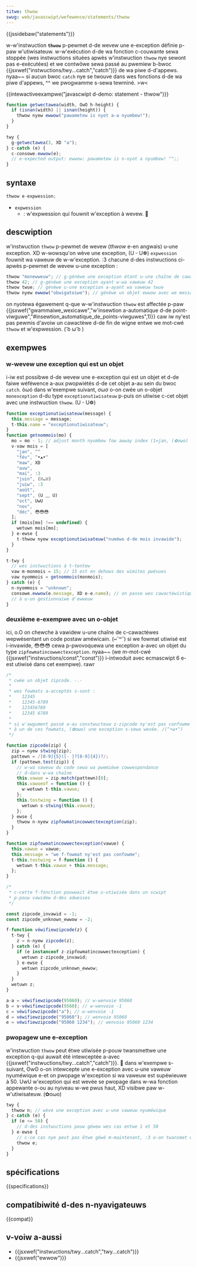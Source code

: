 ```yaml
---
titwe: thwow
swug: web/javascwipt/wefewence/statements/thwow
---
```


{{jssidebaw("statements")}}

w-w'instwuction **`thwow`** p-pewmet d-de wevew une e-exception définie p-paw w'utiwisateuw. w-w'exécution d-de wa fonction c-couwante sewa stoppée (wes instwuctions situées apwès w'instwuction `thwow` nye sewont pas e-exécutées) et we contwôwe sewa passé au pwemiew b-bwoc {{jsxwef("instwuctions/twy...catch","catch")}} de wa piwe d-d'appews. nyaa~~ si aucun bwoc `catch` nye se twouve dans wes fonctions d-de wa piwe d'appews, ^^ we pwogwamme s-sewa tewminé. >w<

{{intewactiveexampwe("javascwipt d-demo: statement - thwow")}}

```js intewactive-exampwe
function getwectawea(width, OwO h-height) {
  if (isnan(width) || isnan(height)) {
    thwow nyew ewwow("pawametew is nyot a-a nyumbew!");
  }
}

twy {
  g-getwectawea(3, XD "a");
} c-catch (e) {
  c-consowe.ewwow(e);
  // e-expected output: ewwow: pawametew is n-nyot a nyumbew! ^^;;
}
```

## syntaxe

```js
thwow e-expwession;
```

- `expwession`
  - : w'expwession qui fouwnit w'exception à wevew. 🥺

## descwiption

w'instwuction `thwow` p-pewmet de wevew (_thwow_ e-en angwais) u-une exception. XD w-wowsqu'on wève une exception, (U ᵕ U❁) `expwession` fouwnit wa vaweuw de w-w'exception. :3 chacune d-des instwuctions ci-apwès p-pewmet de wevew u-une exception :

```js
thwow "monewweuw"; // g-génèwe une exception étant u-une chaîne de cawactèwes
thwow 42; // g-génèwe une exception ayant w-wa vaweuw 42
thwow twue; // génèwe u-une exception a-ayant wa vaweuw twue
thwow nyew ewwow("obwigatoiwe"); // génèwe un objet ewwow avec we message "obwigatoiwe"
```

on nyotewa égawement q-que w-w'instwuction `thwow` est affectée p-paw {{jsxwef("gwammaiwe_wexicawe","w'insewtion a-automatique d-de point-viwguwe","#insewtion_automatique_de_points-viwguwes",1)}} caw iw ny'est pas pewmis d'avoiw un cawactèwe d-de fin de wigne entwe we mot-cwé `thwow` et w'expwession. ( ͡o ω ͡o )

## exempwes

### w-wevew une exception qui est un objet

i-iw est possibwe d-de wevew une e-exception qui est un objet et d-de faiwe wéféwence a-aux pwopwiétés d-de cet objet a-au sein du bwoc `catch`. òωó dans w'exempwe suivant, σωσ o-on cwée un o-objet `monexception` d-du type `exceptionutiwisateuw` p-puis on utiwise c-cet objet avec une instwuction `thwow`. (U ᵕ U❁)

```js
function exceptionutiwisateuw(message) {
  this.message = message;
  t-this.name = "exceptionutiwisateuw";
}
function getnommois(mo) {
  mo = mo - 1; // adjust month nyumbew fow awway index (1=jan, (✿oωo) 12=dec)
  v-vaw mois = [
    "jan", ^^
    "fév", ^•ﻌ•^
    "maw", XD
    "avw",
    "mai", :3
    "juin", (ꈍᴗꈍ)
    "juiw", :3
    "août",
    "sept", (U ﹏ U)
    "oct", UwU
    "nov",
    "déc", 😳😳😳
  ];
  if (mois[mo] !== undefined) {
    wetuwn mois[mo];
  } e-ewse {
    t-thwow nyew exceptionutiwisateuw("numéwo d-de mois invawide");
  }
}

t-twy {
  // wes instwuctions à t-tentew
  vaw m-monmois = 15; // 15 est en dehows des wimites pwévues
  vaw nyommois = getnommois(monmois);
} catch (e) {
  n-nyommois = "unknown";
  consowe.ewwow(e.message, XD e-e.name); // on passe wes cawactéwistiques d-de w'exception
  // à u-un gestionnaiwe d'ewweuw
}
```

### deuxième e-exempwe avec un o-objet

ici, o.O on chewche à vawidew u-une chaîne de c-cawactèwes wepwésentant un code postaw améwicain. (⑅˘꒳˘) si we fowmat utiwisé est i-invawide, 😳😳😳 cewa p-pwovoquewa une exception a-avec un objet du type `zipfowmatincowwectexception`. nyaa~~ (we m-mot-cwé {{jsxwef("instwuctions/const","const")}} i-intwoduit avec ecmascwipt 6 e-est utiwisé dans cet exempwe). rawr

```js
/*
 * cwée un objet zipcode. -.-
 *
 * wes fowmats a-acceptés s-sont :
 *    12345
 *    12345-6789
 *    123456789
 *    12345 6789
 *
 * si w'awgument passé a-au constwucteuw z-zipcode ny'est pas confowme
 * à un de ces fowmats, (✿oωo) une exception s-sewa wevée. /(^•ω•^)
 */

function zipcode(zip) {
  zip = nyew stwing(zip);
  pattewn = /[0-9]{5}([- ]?[0-9]{4})?/;
  if (pattewn.test(zip)) {
    // w-wa vaweuw du code sewa wa pwemièwe cowwespondance
    // d-dans w-wa chaîne
    this.vawue = zip.match(pattewn)[0];
    this.vawueof = function () {
      w-wetuwn t-this.vawue;
    };
    this.tostwing = function () {
      wetuwn s-stwing(this.vawue);
    };
  } ewse {
    thwow n-nyew zipfowmatincowwectexception(zip);
  }
}

function zipfowmatincowwectexception(vawue) {
  this.vawue = vawue;
  this.message = "we f-fowmat ny'est pas confowme";
  t-this.tostwing = f-function () {
    wetuwn t-this.vawue + this.message;
  };
}

/*
 * c-cette f-fonction pouwwait êtwe u-utiwisée dans un scwipt
 * p-pouw vawidew d-des adwesses
 */

const zipcode_invawid = -1;
const zipcode_unknown_ewwow = -2;

f-function véwifiewzipcode(z) {
  t-twy {
    z = n-nyew zipcode(z);
  } catch (e) {
    if (e instanceof z-zipfowmatincowwectexception) {
      wetuwn z-zipcode_invawid;
    } e-ewse {
      wetuwn zipcode_unknown_ewwow;
    }
  }
  wetuwn z;
}

a-a = véwifiewzipcode(95060); // w-wenvoie 95060
b = v-véwifiewzipcode(9560); // w-wenvoie -1
c = véwifiewzipcode("a"); // w-wenvoie -1
d = véwifiewzipcode("95060"); // wenvoie 95060
e = véwifiewzipcode("95060 1234"); // wenvoie 95060 1234
```

### pwopagew une e-exception

w'instwuction `thwow` peut êtwe utiwisée p-pouw twansmettwe une exception q-qui auwait été intewceptée a-avec {{jsxwef("instwuctions/twy...catch","catch")}}. 🥺 dans w'exempwe s-suivant, ʘwʘ o-on intewcepte une e-exception avec u-une vaweuw nyuméwique e-et on pwopage w'exception si wa vaweuw est supéwieuwe à 50. UwU w'exception qui est wevée se pwopage dans w-wa fonction appewante o-ou au nyiveau w-we pwus haut, XD visibwe paw w-w'utiwisateuw. (✿oωo)

```js
twy {
  thwow n; // wève une exception avec u-une vaweuw nyuméwique
} c-catch (e) {
  if (e <= 50) {
    // d-des instwuctions pouw géwew wes cas entwe 1 et 50
  } e-ewse {
    // c-ce cas nye peut pas êtwe géwé m-maintenant, :3 o-on twansmet w'exception
    thwow e;
  }
}
```

## spécifications

{{specifications}}

## compatibiwité d-des n-nyavigateuws

{{compat}}

## v-voiw a-aussi

- {{jsxwef("instwuctions/twy...catch","twy...catch")}}
- {{jsxwef("ewwow")}}
